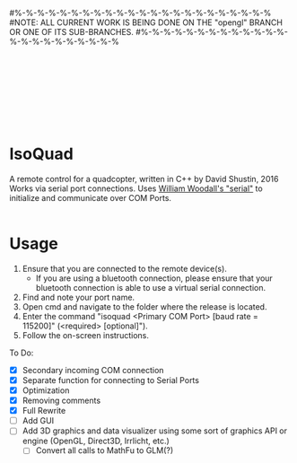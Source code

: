 #%-%-%-%-%-%-%-%-%-%-%-%-%-%-%-%-%-%-%-%-%-%-%
#NOTE: ALL CURRENT WORK IS BEING DONE ON THE "opengl" BRANCH OR ONE OF ITS SUB-BRANCHES.
#%-%-%-%-%-%-%-%-%-%-%-%-%-%-%-%-%-%-%-%-%-%-%
<br>
<br>
<br>
<br>
<br>
<br>
<br>
<br>
<br>
# IsoQuad
A remote control for a quadcopter, written in C++ by David Shustin, 2016
<br>
Works via serial port connections.  Uses <a href="https://github.com/wjwwood/serial">William Woodall's "serial"</a> to initialize and communicate over COM Ports.
<br><br>
# Usage
1. Ensure that you are connected to the remote device(s).
    * If you are using a bluetooth connection, please ensure that your bluetooth connection is able to use a virtual serial connection.
2. Find and note your port name.
1. Open cmd and navigate to the folder where the release is located.
2. Enter the command "isoquad \<Primary COM Port\> [baud rate = 115200]" (\<required\> [optional]").
3. Follow the on-screen instructions.

To Do:
- [x] Secondary incoming COM connection
- [x] Separate function for connecting to Serial Ports
- [x] Optimization
- [x] Removing comments
- [x] Full Rewrite
- [ ] Add GUI
- [ ] Add 3D graphics and data visualizer using some sort of graphics API or engine (OpenGL, Direct3D, Irrlicht, etc.)
    - [ ] Convert all calls to MathFu to GLM(?)
